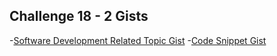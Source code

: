 ## Challenge 18 - 2 Gists

-[Software Development Related Topic Gist](https://gist.github.com/HarshithSimha/678a721b2a79a870e805d57e4027b1ce) 
-[Code Snippet Gist](https://gist.github.com/HarshithSimha/8cdee0abcfc6cd63af78b9eb016e1460)
